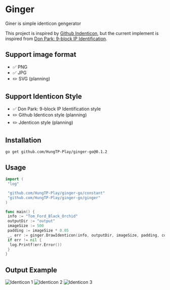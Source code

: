 # Ginger

Giner is simple identicon gengerator

This project is inspired by [Github Indenticon](https://github.blog/2013-08-14-identicons/), but the current implement is inspired from [Don Park: 9-block IP Identification](https://web.archive.org/web/20080703155519/http://www.docuverse.com/blog/donpark/2007/01/18/visual-security-9-block-ip-identification).

## Support image format

- ✅ PNG
- ✅ JPG
- ✏️ SVG (planning)

## Support Identicon Style

- ✅ Don Park: 9-block IP Identification style
- ✏️ Github Identicon style (planning)
- ✏️ Jdenticon style (planning)

## Installation

```shell
go get github.com/HungTP-Play/ginger-go@0.1.2
```

## Usage

```go
import (
 "log"

 "github.com/HungTP-Play/ginger-go/constant"
 "github.com/HungTP-Play/ginger-go/ginger"
)

func main() {
 info := "Tom_Ford_Black_Orchid"
 outputDir := "output"
 imageSize := 500
 padding := imageSize * 0.05
 _, err := ginger.DrawIdenticon(info, outputDir, imageSize, padding, constant.JPG)
 if err != nil {
  log.Printf(err.Error())
 }
}
```

## Output Example

![Identicon 1](https://i.ibb.co/f4J6wsh/Bacarat-Rouge-540.jpg)
![Identicon 2](https://i.ibb.co/KGfkvpx/Le-Labo-Santal-33.jpg)
![Identicon 3](https://i.ibb.co/3fwcJGS/Tom-Ford-Grey-Vetiver.jpg)
